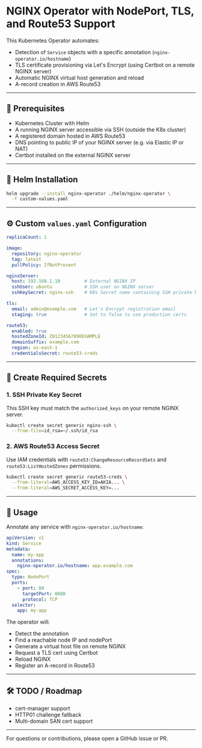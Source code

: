# NGINX Operator with NodePort, TLS, and Route53 Support

This Kubernetes Operator automates:
- Detection of `Service` objects with a specific annotation (`nginx-operator.io/hostname`)
- TLS certificate provisioning via Let's Encrypt (using Certbot on a remote NGINX server)
- Automatic NGINX virtual host generation and reload
- A-record creation in AWS Route53

---

## 🧰 Prerequisites

- Kubernetes Cluster with Helm
- A running NGINX server accessible via SSH (outside the K8s cluster)
- A registered domain hosted in AWS Route53
- DNS pointing to public IP of your NGINX server (e.g. via Elastic IP or NAT)
- Certbot installed on the external NGINX server

---

## 📁 Helm Installation

```bash
helm upgrade --install nginx-operator ./helm/nginx-operator \
  -f custom-values.yaml
```

---

## ⚙️ Custom `values.yaml` Configuration

```yaml
replicaCount: 1

image:
  repository: nginx-operator
  tag: latest
  pullPolicy: IfNotPresent

nginxServer:
  host: 192.168.1.10         # External NGINX IP
  sshUser: ubuntu            # SSH user on NGINX server
  sshKeySecret: nginx-ssh    # K8s Secret name containing SSH private key

tls:
  email: admin@example.com   # Let's Encrypt registration email
  staging: true              # Set to false to use production certs

route53:
  enabled: true
  hostedZoneId: Z01234567890EXAMPLE
  domainSuffix: example.com
  region: us-east-1
  credentialsSecret: route53-creds
```

---

## 🔐 Create Required Secrets

### 1. SSH Private Key Secret
This SSH key must match the `authorized_keys` on your remote NGINX server.
```bash
kubectl create secret generic nginx-ssh \
  --from-file=id_rsa=~/.ssh/id_rsa
```

### 2. AWS Route53 Access Secret
Use IAM credentials with `route53:ChangeResourceRecordSets` and `route53:ListHostedZones` permissions.
```bash
kubectl create secret generic route53-creds \
  --from-literal=AWS_ACCESS_KEY_ID=AKIA... \
  --from-literal=AWS_SECRET_ACCESS_KEY=...
```

---

## 🚀 Usage

Annotate any service with `nginx-operator.io/hostname`:
```yaml
apiVersion: v1
kind: Service
metadata:
  name: my-app
  annotations:
    nginx-operator.io/hostname: app.example.com
spec:
  type: NodePort
  ports:
    - port: 80
      targetPort: 8080
      protocol: TCP
  selector:
    app: my-app
```

The operator will:
- Detect the annotation
- Find a reachable node IP and nodePort
- Generate a virtual host file on remote NGINX
- Request a TLS cert using Certbot
- Reload NGINX
- Register an A-record in Route53

---

## 🛠 TODO / Roadmap
- cert-manager support
- HTTP01 challenge fallback
- Multi-domain SAN cert support

---

For questions or contributions, please open a GitHub issue or PR.
